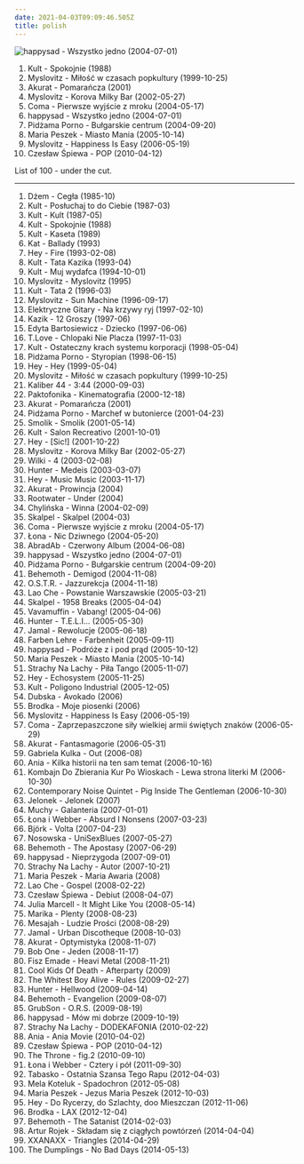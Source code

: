 ```yaml
---
date: 2021-04-03T09:09:46.505Z
title: polish
---
```

![happysad - Wszystko jedno (2004-07-01)](http://coverartarchive.org/release/43342114-ec72-400c-a1ad-5c9580998361/4030501038-500.jpg "happysad - Wszystko jedno (2004-07-01)")
<ol class="albums">
<li data-cover="https://via.placeholder.com/450" data-tags="polish" role="button">Kult - Spokojnie (1988)</li>
<li data-cover="https://via.placeholder.com/450" data-tags="rock, alternative rock, polish, 1999" role="button">Myslovitz - Miłość w czasach popkultury (1999-10-25)</li>
<li data-cover="https://via.placeholder.com/450" data-tags="ska, polish, rock" role="button">Akurat - Pomarańcza (2001)</li>
<li data-cover="https://via.placeholder.com/450" data-tags="rock, alternative rock, polish" role="button">Myslovitz - Korova Milky Bar (2002-05-27)</li>
<li data-cover="https://via.placeholder.com/450" data-tags="rock, polish" role="button">Coma - Pierwsze wyjście z mroku (2004-05-17)</li>
<li data-cover="http://coverartarchive.org/release/43342114-ec72-400c-a1ad-5c9580998361/4030501038-500.jpg" data-tags="happysad, polish, rock" role="button">happysad - Wszystko jedno (2004-07-01)</li>
<li data-cover="http://coverartarchive.org/release/92455303-57a4-4fbf-9d00-f283392f6594/4707388100-500.jpg" data-tags="punk rock" role="button">Pidżama Porno - Bułgarskie centrum (2004-09-20)</li>
<li data-cover="https://via.placeholder.com/450" data-tags="polish" role="button">Maria Peszek - Miasto Mania (2005-10-14)</li>
<li data-cover="https://via.placeholder.com/450" data-tags="rock, alternative rock" role="button">Myslovitz - Happiness Is Easy (2006-05-19)</li>
<li data-cover="https://via.placeholder.com/450" data-tags="alternative rock, folk, polish" role="button">Czesław Śpiewa - POP (2010-04-12)</li>
</ol>
List of 100 - under the cut.
<!-- more -->

_________________

<ol class="albums">
<li data-cover="https://via.placeholder.com/450" data-tags="blues, blues rock, rock" role="button">
Dżem - Cegła (1985-10)
</li>
<li data-cover="https://via.placeholder.com/450" data-tags="1987, new wave" role="button">
Kult - Posłuchaj to do Ciebie (1987-03)
</li>
<li data-cover="https://via.placeholder.com/450" data-tags="kult, kazik, rock, polish" role="button">
Kult - Kult (1987-05)
</li>
<li data-cover="https://via.placeholder.com/450" data-tags="polish" role="button">
Kult - Spokojnie (1988)
</li>
<li data-cover="https://via.placeholder.com/450" data-tags="classic rock, rock, 80s, punk, alternative rock, progressive rock, new wave, jazz rock, polish, kult, kult kaseta, mlynasss" role="button">
Kult - Kaseta (1989)
</li>
<li data-cover="http://coverartarchive.org/release/e46395b2-76f6-3380-97ca-a6b46cd6e4ba/6357216307-500.jpg" data-tags="polish, heavy metal, thrash metal, ballads" role="button">
Kat - Ballady (1993)
</li>
<li data-cover="https://via.placeholder.com/450" data-tags="rock, grunge, polish rock" role="button">
Hey - Fire (1993-02-08)
</li>
<li data-cover="https://via.placeholder.com/450" data-tags="polish rock, rock, polish" role="button">
Kult - Tata Kazika (1993-04)
</li>
<li data-cover="https://via.placeholder.com/450" data-tags="rock, polish rock, kult" role="button">
Kult - Muj wydafca (1994-10-01)
</li>
<li data-cover="https://via.placeholder.com/450" data-tags="rock, alternative rock, polish" role="button">
Myslovitz - Myslovitz (1995)
</li>
<li data-cover="http://coverartarchive.org/release/9178dc60-2558-4f6b-9c62-a5cb5ac695c6/12618598246-500.jpg" data-tags="fantastic, polish, kult" role="button">
Kult - Tata 2 (1996-03)
</li>
<li data-cover="http://coverartarchive.org/release/987d7b4b-abf1-4e7d-8a4c-a56e72fb3e56/7101899260-500.jpg" data-tags="rock" role="button">
Myslovitz - Sun Machine (1996-09-17)
</li>
<li data-cover="https://via.placeholder.com/450" data-tags="polish, polish rock, elektryczne gitary" role="button">
Elektryczne Gitary - Na krzywy ryj (1997-02-10)
</li>
<li data-cover="https://via.placeholder.com/450" data-tags="alternative, polskie, kazik, alternative rock" role="button">
Kazik - 12 Groszy (1997-06)
</li>
<li data-cover="https://img.discogs.com/fksxTQZKJtn3IQaEuInrZoh3fF0=/fit-in/600x617/filters:strip_icc():format(jpeg):mode_rgb():quality(90)/discogs-images/R-12436841-1545875317-1790.jpeg.jpg" data-tags="polish, rock" role="button">
Edyta Bartosiewicz - Dziecko (1997-06-06)
</li>
<li data-cover="https://via.placeholder.com/450" data-tags="alternative rock, polish, polish rock, satyra" role="button">
T.Love - Chlopaki Nie Placza (1997-11-03)
</li>
<li data-cover="https://via.placeholder.com/450" data-tags="polish rock, polish, rock" role="button">
Kult - Ostateczny krach systemu korporacji (1998-05-04)
</li>
<li data-cover="http://coverartarchive.org/release/af966fce-18df-4658-bfd0-51b03861372c/2610157603-500.jpg" data-tags="punk rock, polish punk, muka muka" role="button">
Pidżama Porno - Styropian (1998-06-15)
</li>
<li data-cover="https://via.placeholder.com/450" data-tags="rock" role="button">
Hey - Hey (1999-05-04)
</li>
<li data-cover="https://via.placeholder.com/450" data-tags="rock, alternative rock, polish, 1999" role="button">
Myslovitz - Miłość w czasach popkultury (1999-10-25)
</li>
<li data-cover="https://via.placeholder.com/450" data-tags="hip-hop, rap, 2000, polish, psychorap" role="button">
Kaliber 44 - 3:44 (2000-09-03)
</li>
<li data-cover="https://via.placeholder.com/450" data-tags="hip-hop" role="button">
Paktofonika - Kinematografia (2000-12-18)
</li>
<li data-cover="https://via.placeholder.com/450" data-tags="ska, polish, rock" role="button">
Akurat - Pomarańcza (2001)
</li>
<li data-cover="http://coverartarchive.org/release/2409939a-290a-4d66-8742-59bc04e52122/2610150058-500.jpg" data-tags="punk rock, punk" role="button">
Pidżama Porno - Marchef w butonierce (2001-04-23)
</li>
<li data-cover="https://img.discogs.com/G4RP02Gj7DRgDMJ27e74s8PwADs=/fit-in/600x600/filters:strip_icc():format(jpeg):mode_rgb():quality(90)/discogs-images/R-2880442-1305411904.jpeg.jpg" data-tags="electronic, chill out, downtempo, polish" role="button">
Smolik - Smolik (2001-05-14)
</li>
<li data-cover="https://via.placeholder.com/450" data-tags="alternative, alternative rock, polish, 2000s, kazik, kazik staszewski, kult salon recreativo, salon recreativo" role="button">
Kult - Salon Recreativo (2001-10-01)
</li>
<li data-cover="https://via.placeholder.com/450" data-tags="rock, female vocalists, polish" role="button">
Hey - [Sic!] (2001-10-22)
</li>
<li data-cover="https://via.placeholder.com/450" data-tags="rock, alternative rock, polish" role="button">
Myslovitz - Korova Milky Bar (2002-05-27)
</li>
<li data-cover="https://via.placeholder.com/450" data-tags="polish, polski rock, wilki" role="button">
Wilki - 4 (2003-02-08)
</li>
<li data-cover="http://coverartarchive.org/release/53bebbbd-9e49-447d-b82e-72ff6cb9e3f1/6357187588-500.jpg" data-tags="heavy metal" role="button">
Hunter - Medeis (2003-03-07)
</li>
<li data-cover="http://coverartarchive.org/release/b9e2fedb-3b06-4251-b839-23976fe0aff0/8337768197-500.jpg" data-tags="rock, female vocalists, hard rock, polish" role="button">
Hey - Music Music (2003-11-17)
</li>
<li data-cover="https://via.placeholder.com/450" data-tags="alternative, reggae, ska" role="button">
Akurat - Prowincja (2004)
</li>
<li data-cover="https://via.placeholder.com/450" data-tags="polish" role="button">
Rootwater - Under (2004)
</li>
<li data-cover="https://via.placeholder.com/450" data-tags="hard rock, rock, polish rock" role="button">
Chylińska - Winna (2004-02-09)
</li>
<li data-cover="https://via.placeholder.com/450" data-tags="ninja tune, acid jazz, jazz, nu jazz" role="button">
Skalpel - Skalpel (2004-03)
</li>
<li data-cover="https://via.placeholder.com/450" data-tags="rock, polish" role="button">
Coma - Pierwsze wyjście z mroku (2004-05-17)
</li>
<li data-cover="https://via.placeholder.com/450" data-tags="polish, 2004" role="button">
Łona - Nic Dziwnego (2004-05-20)
</li>
<li data-cover="https://via.placeholder.com/450" data-tags="hip-hop, polish" role="button">
AbradAb - Czerwony Album (2004-06-08)
</li>
<li data-cover="http://coverartarchive.org/release/43342114-ec72-400c-a1ad-5c9580998361/4030501038-500.jpg" data-tags="happysad, polish, rock" role="button">
happysad - Wszystko jedno (2004-07-01)
</li>
<li data-cover="http://coverartarchive.org/release/92455303-57a4-4fbf-9d00-f283392f6594/4707388100-500.jpg" data-tags="punk rock" role="button">
Pidżama Porno - Bułgarskie centrum (2004-09-20)
</li>
<li data-cover="https://img.discogs.com/f5MS-w80xTYlPaqvPn5gnXP60-0=/fit-in/175x175/filters:strip_icc():format(jpeg):mode_rgb():quality(90)/discogs-images/R-4297042-1361036898-6312.jpeg.jpg" data-tags="death metal, blackened death metal" role="button">
Behemoth - Demigod (2004-11-08)
</li>
<li data-cover="https://via.placeholder.com/450" data-tags="rap, hip-hop, polish, polski hip hop" role="button">
O.S.T.R. - Jazzurekcja (2004-11-18)
</li>
<li data-cover="https://via.placeholder.com/450" data-tags="polish" role="button">
Lao Che - Powstanie Warszawskie (2005-03-21)
</li>
<li data-cover="http://coverartarchive.org/release/e29842c1-9c32-4108-a75c-763e0669abd4/10339964142-500.jpg" data-tags="nu-jazz, electronic jazz" role="button">
Skalpel - 1958 Breaks (2005-04-04)
</li>
<li data-cover="https://via.placeholder.com/450" data-tags="reggae" role="button">
Vavamuffin - Vabang! (2005-04-06)
</li>
<li data-cover="http://coverartarchive.org/release/644c293e-7b6e-4b9c-bf4a-031c0bf3c77f/6183593525-500.jpg" data-tags="metal, heavy metal, polish" role="button">
Hunter - T.E.L.I... (2005-05-30)
</li>
<li data-cover="https://via.placeholder.com/450" data-tags="reggae, ragga, jamal, dancehall" role="button">
Jamal - Rewolucje (2005-06-18)
</li>
<li data-cover="http://coverartarchive.org/release/39e4004d-7e65-4736-8c74-65c2520f099c/4038009090-500.jpg" data-tags="punk rock, polish, 2000s, punk pop" role="button">
Farben Lehre - Farbenheit (2005-09-11)
</li>
<li data-cover="http://coverartarchive.org/release/3f588792-803b-40ab-92e6-fe69fc26456d/4224914887-500.jpg" data-tags="happysad, rock, polish" role="button">
happysad - Podróże z i pod prąd (2005-10-12)
</li>
<li data-cover="https://via.placeholder.com/450" data-tags="polish" role="button">
Maria Peszek - Miasto Mania (2005-10-14)
</li>
<li data-cover="https://via.placeholder.com/450" data-tags="alternative rock" role="button">
Strachy Na Lachy - Piła Tango (2005-11-07)
</li>
<li data-cover="https://via.placeholder.com/450" data-tags="rock, polish" role="button">
Hey - Echosystem (2005-11-25)
</li>
<li data-cover="https://via.placeholder.com/450" data-tags="polish, rock" role="button">
Kult - Poligono Industrial (2005-12-05)
</li>
<li data-cover="https://via.placeholder.com/450" data-tags="reggae" role="button">
Dubska - Avokado (2006)
</li>
<li data-cover="https://via.placeholder.com/450" data-tags="pop, folk, polish, monica, brodka, moje piosenki" role="button">
Brodka - Moje piosenki (2006)
</li>
<li data-cover="https://via.placeholder.com/450" data-tags="rock, alternative rock" role="button">
Myslovitz - Happiness Is Easy (2006-05-19)
</li>
<li data-cover="https://via.placeholder.com/450" data-tags="rock" role="button">
Coma - Zaprzepaszczone siły wielkiej armii świętych znaków (2006-05-29)
</li>
<li data-cover="https://via.placeholder.com/450" data-tags="ska" role="button">
Akurat - Fantasmagorie (2006-05-31)
</li>
<li data-cover="https://via.placeholder.com/450" data-tags="polish" role="button">
Gabriela Kulka - Out (2006-08)
</li>
<li data-cover="https://via.placeholder.com/450" data-tags="pop, chill out, polish" role="button">
Ania - Kilka historii na ten sam temat (2006-10-16)
</li>
<li data-cover="https://via.placeholder.com/450" data-tags="rock, alternative rock, polish" role="button">
Kombajn Do Zbierania Kur Po Wioskach - Lewa strona literki M (2006-10-30)
</li>
<li data-cover="https://via.placeholder.com/450" data-tags="jazz" role="button">
Contemporary Noise Quintet - Pig Inside The Gentleman (2006-10-30)
</li>
<li data-cover="https://via.placeholder.com/450" data-tags="instrumental, polish" role="button">
Jelonek - Jelonek (2007)
</li>
<li data-cover="https://via.placeholder.com/450" data-tags="polish, rock, alternative" role="button">
Muchy - Galanteria (2007-01-01)
</li>
<li data-cover="https://via.placeholder.com/450" data-tags="hip hop, rap, polish" role="button">
Łona i Webber - Absurd I Nonsens (2007-03-23)
</li>
<li data-cover="http://coverartarchive.org/release/a4ce1772-9009-4720-8adc-6259b5cd387c/23654428073-500.jpg" data-tags="experimental, 2007, electronic, alternative" role="button">
Björk - Volta (2007-04-23)
</li>
<li data-cover="https://via.placeholder.com/450" data-tags="polish" role="button">
Nosowska - UniSexBlues (2007-05-27)
</li>
<li data-cover="http://coverartarchive.org/release/b9ca5e3c-a82c-3afd-ace3-cc4184723c52/2442134676-500.jpg" data-tags="death metal" role="button">
Behemoth - The Apostasy (2007-06-29)
</li>
<li data-cover="https://via.placeholder.com/450" data-tags="rock" role="button">
happysad - Nieprzygoda (2007-09-01)
</li>
<li data-cover="https://via.placeholder.com/450" data-tags="polish, jacek kaczmarski, kaczmarski, i want to have" role="button">
Strachy Na Lachy - Autor (2007-10-21)
</li>
<li data-cover="https://via.placeholder.com/450" data-tags="alternative, polish, female vocalist" role="button">
Maria Peszek - Maria Awaria (2008)
</li>
<li data-cover="https://via.placeholder.com/450" data-tags="alternative rock" role="button">
Lao Che - Gospel (2008-02-22)
</li>
<li data-cover="https://via.placeholder.com/450" data-tags="alternative" role="button">
Czesław Śpiewa - Debiut (2008-04-07)
</li>
<li data-cover="https://via.placeholder.com/450" data-tags="polish, piano, alternative" role="button">
Julia Marcell - It Might Like You (2008-05-14)
</li>
<li data-cover="https://via.placeholder.com/450" data-tags="polish" role="button">
Marika - Plenty (2008-08-23)
</li>
<li data-cover="https://via.placeholder.com/450" data-tags="reggae, dancehall, polish" role="button">
Mesajah - Ludzie Prości (2008-08-29)
</li>
<li data-cover="https://via.placeholder.com/450" data-tags="reggae, polish" role="button">
Jamal - Urban Discotheque (2008-10-03)
</li>
<li data-cover="https://via.placeholder.com/450" data-tags="ska, polish, akurat, pol-ska" role="button">
Akurat - Optymistyka (2008-11-07)
</li>
<li data-cover="https://via.placeholder.com/450" data-tags="reggae, ragga, dancehall" role="button">
Bob One - Jeden (2008-11-17)
</li>
<li data-cover="https://via.placeholder.com/450" data-tags="alternative, fisz" role="button">
Fisz Emade - Heavi Metal (2008-11-21)
</li>
<li data-cover="https://img.discogs.com/Vva5gtt_Ymb_Nu4S_IGLMBovLQM=/fit-in/500x500/filters:strip_icc():format(jpeg):mode_rgb():quality(90)/discogs-images/R-2004960-1258032037.jpeg.jpg" data-tags="2008, rock, polish, polish rock" role="button">
Cool Kids Of Death - Afterparty (2009)
</li>
<li data-cover="https://img.discogs.com/CEympDX1u4FWYHhBclMI9h-ijx8=/fit-in/500x500/filters:strip_icc():format(jpeg):mode_rgb():quality(90)/discogs-images/R-1626055-1233084808.jpeg.jpg" data-tags="2009, indie" role="button">
The Whitest Boy Alive - Rules (2009-02-27)
</li>
<li data-cover="http://coverartarchive.org/release/fc9b6c2e-5cb4-4589-a157-4f1955bb7083/6357143832-500.jpg" data-tags="heavy metal" role="button">
Hunter - Hellwood (2009-04-14)
</li>
<li data-cover="https://img.discogs.com/K20rSftvVzZehMnMB2Y9L-xRBOs=/fit-in/300x300/filters:strip_icc():format(jpeg):mode_rgb():quality(90)/discogs-images/R-3464875-1331417514.jpeg.jpg" data-tags="death metal, blackened death metal" role="button">
Behemoth - Evangelion (2009-08-07)
</li>
<li data-cover="https://via.placeholder.com/450" data-tags="reagge, hip-hop, ruffneck" role="button">
GrubSon - O.R.S. (2009-08-19)
</li>
<li data-cover="https://via.placeholder.com/450" data-tags="rock, polish, happysad, i want to have" role="button">
happysad - Mów mi dobrze (2009-10-19)
</li>
<li data-cover="https://via.placeholder.com/450" data-tags="polish" role="button">
Strachy Na Lachy - DODEKAFONIA (2010-02-22)
</li>
<li data-cover="https://via.placeholder.com/450" data-tags="pop, cover, retro" role="button">
Ania - Ania Movie (2010-04-02)
</li>
<li data-cover="https://via.placeholder.com/450" data-tags="alternative rock, folk, polish" role="button">
Czesław Śpiewa - POP (2010-04-12)
</li>
<li data-cover="https://via.placeholder.com/450" data-tags="hardcore" role="button">
The Throne - fig.2 (2010-09-10)
</li>
<li data-cover="https://via.placeholder.com/450" data-tags="rap, polish" role="button">
Łona i Webber - Cztery i pół (2011-09-30)
</li>
<li data-cover="https://via.placeholder.com/450" data-tags="2012, hip-hop, rap, polish, dj haem, kohan, zorak, tabasko, ostatnia szansa tego rapu, asfalt recrods" role="button">
Tabasko - Ostatnia Szansa Tego Rapu (2012-04-03)
</li>
<li data-cover="https://via.placeholder.com/450" data-tags="polish" role="button">
Mela Koteluk - Spadochron (2012-05-08)
</li>
<li data-cover="https://via.placeholder.com/450" data-tags="alternative, polish" role="button">
Maria Peszek - Jezus Maria Peszek (2012-10-03)
</li>
<li data-cover="https://via.placeholder.com/450" data-tags="2012, rock, polish" role="button">
Hey - Do Rycerzy, do Szlachty, doo Mieszczan (2012-11-06)
</li>
<li data-cover="https://via.placeholder.com/450" data-tags="2012, pop, polish" role="button">
Brodka - LAX (2012-12-04)
</li>
<li data-cover="https://img.discogs.com/dRIP6aMv8U27Hm3SgauoDES5maI=/fit-in/500x500/filters:strip_icc():format(jpeg):mode_rgb():quality(90)/discogs-images/R-5370389-1391708869-6922.jpeg.jpg" data-tags="2014, blackened death metal, black metal, death metal" role="button">
Behemoth - The Satanist (2014-02-03)
</li>
<li data-cover="https://via.placeholder.com/450" data-tags="2014, alternative, polish" role="button">
Artur Rojek - Składam się z ciągłych powtórzeń (2014-04-04)
</li>
<li data-cover="https://via.placeholder.com/450" data-tags="indie, deep house, polish" role="button">
XXANAXX - Triangles (2014-04-29)
</li>
<li data-cover="https://via.placeholder.com/450" data-tags="2014, polish" role="button">
The Dumplings - No Bad Days (2014-05-13)
</li>
</ol>